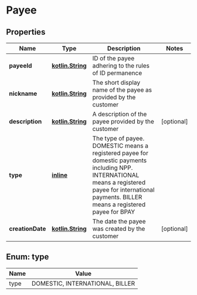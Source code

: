 # Payee

## Properties
Name | Type | Description | Notes
------------ | ------------- | ------------- | -------------
**payeeId** | [**kotlin.String**](.md) | ID of the payee adhering to the rules of ID permanence | 
**nickname** | [**kotlin.String**](.md) | The short display name of the payee as provided by the customer | 
**description** | [**kotlin.String**](.md) | A description of the payee provided by the customer |  [optional]
**type** | [**inline**](#TypeEnum) | The type of payee. DOMESTIC means a registered payee for domestic payments including NPP. INTERNATIONAL means a registered payee for international payments. BILLER means a registered payee for BPAY | 
**creationDate** | [**kotlin.String**](.md) | The date the payee was created by the customer |  [optional]

<a name="TypeEnum"></a>
## Enum: type
Name | Value
---- | -----
type | DOMESTIC, INTERNATIONAL, BILLER
